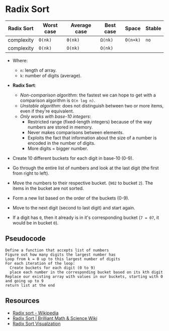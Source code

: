 # Radix Sort

| Radix Sort | Worst case | Average case | Best case | Space    | Stable |
| ---------- | ---------- | ------------ | --------- | -------- | ------ |
| complexity | `O(nk)`    | `Θ(nk)`      | `Ω(nk)`   | `O(n+k)` | `no`   |
| complexity | `O(nk)`    | `O(nk)`      | `O(nk)`   |          |        |

* Where:
  * `n`: length of array.
  * `k`: number of digits (average).

* **Radix Sort**:
  * *Non-comparison algorithm*: the fastest we can hope to get with a comparison algorithm is `O(n log n)`.
  * *Unstable algorithm*: does not distinguish between two or more items, even if they're equivalent.
  * *Only works with base-10 integers*:
    * Restricted range (fixed-length integers) because of the way numbers are stored in memory.
    * Never makes comparisons between elements.
    * Exploits the fact that information about the size of a number is encoded in the number of digits.
    * More digits = bigger number.

* Create 10 different buckets for each digit in base-10 (0-9).
* Go through the entire list of numbers and look at the last digit (the first from right to left).
* Move the numbers to their respective bucket. (`902` to bucket `2`). The items in the bucket are not sorted.
* Form a new list based on the order of the buckets (0-9).
* Move to the next digit (second to last digit) and start again.
* If a digit has `0`, then it already is in it's corresponding bucket  (`7 = 07`, it would be in bucket `0`).

## Pseudocode

```
Define a function that accepts list of numbers
Figure out how many digits the largest number has
Loop from k = 0 up to this largest number of digits
For each iteration of the loop:
  Create buckets for each digit (0 to 9)
  place each number in the corresponding bucket based on its kth digit
Replace our existing array with values in our buckets, starting with 0 and going up to 9
return list at the end
```

## Resources

* [Radix sort - Wikipedia](https://en.wikipedia.org/wiki/Radix_sort)
* [Radix Sort | Brilliant Math & Science Wiki](https://brilliant.org/wiki/radix-sort/)
* [Radix Sort Visualzation](https://www.cs.usfca.edu/~galles/visualization/RadixSort.html)

